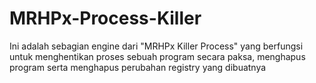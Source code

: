 # MRHPx-Process-Killer
Ini adalah sebagian engine dari "MRHPx Killer Process" yang berfungsi untuk menghentikan proses sebuah program secara paksa, menghapus program serta menghapus perubahan registry yang dibuatnya
